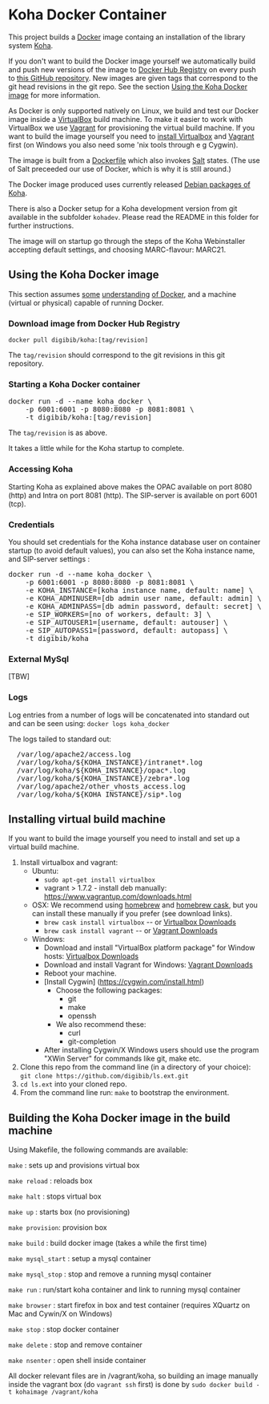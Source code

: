 Koha Docker Container
===

This project builds a [Docker](https://www.docker.com/) image containg an installation of the library system [Koha](http://koha-community.org/). 

If you don't want to build the Docker image yourself we automatically build and push new versions of the image to [Docker Hub Registry](https://registry.hub.docker.com/u/digibib/koha/) on every push to [this GitHub repository](https://github.com/digibib/koha-salt-docker). New images are given tags that correspond to the git head revisions in the git repo. See the section [Using the Koha Docker image](#using-the-Koha-docker-image) for more information.

As Docker is only supported natively on Linux, we build and test our Docker image inside a [VirtualBox](https://www.virtualbox.org/) build machine. To make it easier to work with VirtualBox we use [Vagrant](https://www.vagrantup.com) for provisioning the virtual build machine. If you want to build the image yourself you need to [install Virtualbox](https://www.virtualbox.org/wiki/Downloads) and [Vagrant](https://www.virtualbox.org/wiki/Downloads) first (on Windows you also need some 'nix tools through e g Cygwin).

The image is built from a [Dockerfile](./Dockerfile) which also invokes [Salt](http://docs.saltstack.com/) states. (The use of Salt preceeded our use of Docker, which is why it is still around.) 

The Docker image produced uses currently released [Debian packages of Koha](http://wiki.koha-community.org/wiki/Koha_on_Debian). 

There is also a Docker setup for a Koha development version from git available in the subfolder `kohadev`. Please read the README in this folder for further instructions.

The image will on startup go through the steps of the Koha Webinstaller accepting default settings, and choosing MARC-flavour: MARC21.

## Using the Koha Docker image

This section assumes [some](https://www.docker.com/whatisdocker/) [understanding](https://docs.docker.com/introduction/understanding-docker/) [of Docker](http://www.dockerbook.com/), and a machine (virtual or physical) capable of running Docker.

### Download image from Docker Hub Registry

```docker pull digibib/koha:[tag/revision]```

The `tag/revision` should correspond to the git revisions in this git repository.

### Starting a Koha Docker container

<pre>docker run -d --name koha_docker \
	-p 6001:6001 -p 8080:8080 -p 8081:8081 \
	-t digibib/koha:[tag/revision]
</pre>

The `tag/revision` is as above.

It takes a little while for the Koha startup to complete.

### Accessing Koha

Starting Koha as explained above makes the OPAC available on port 8080 (http) and Intra on port 8081 (http). The SIP-server is available on port 6001 (tcp).

### Credentials

You should set credentials for the Koha instance database user on container startup (to avoid default values), you can also set the Koha instance name, and SIP-server settings :

<pre>docker run -d --name koha_docker \
	-p 6001:6001 -p 8080:8080 -p 8081:8081 \
	-e KOHA_INSTANCE=[koha instance name, default: name] \
	-e KOHA_ADMINUSER=[db admin user name, default: admin] \
	-e KOHA_ADMINPASS=[db admin password, default: secret] \
	-e SIP_WORKERS=[no of workers, default: 3] \
	-e SIP_AUTOUSER1=[username, default: autouser] \
	-e SIP_AUTOPASS1=[password, default: autopass] \
	-t digibib/koha
</pre>

### External MySql

[TBW]

### Logs

Log entries from a number of logs will be concatenated into standard out and can be seen using:
```docker logs koha_docker```

The logs tailed to standard out: 
<pre>  /var/log/apache2/access.log
  /var/log/koha/${KOHA_INSTANCE}/intranet*.log
  /var/log/koha/${KOHA_INSTANCE}/opac*.log
  /var/log/koha/${KOHA_INSTANCE}/zebra*.log
  /var/log/apache2/other_vhosts_access.log
  /var/log/koha/${KOHA_INSTANCE}/sip*.log
</pre>

## Installing virtual build machine

If you want to build the image yourself you need to install and set up a virtual build machine.

1. Install virtualbox and vagrant:
    - Ubuntu:
        * `sudo apt-get install virtualbox`
        * vagrant > 1.7.2 - install deb manually: https://www.vagrantup.com/downloads.html
    - OSX: We recommend using [homebrew](http://brew.sh/) and [homebrew cask](http://caskroom.io/), but you can install these manually if you prefer (see download links).
        * `brew cask install virtualbox` -- or [Virtualbox Downloads](https://www.virtualbox.org/wiki/Downloads)
        * `brew cask install vagrant` -- or [Vagrant Downloads](https://www.vagrantup.com/downloads)
    - Windows:
        * Download and install "VirtualBox platform package" for Window hosts: [Virtualbox Downloads](https://www.virtualbox.org/wiki/Downloads)
        * Download and install Vagrant for Windows: [Vagrant Downloads](https://www.vagrantup.com/downloads)
        * Reboot your machine.
        * [Install Cygwin] (https://cygwin.com/install.html)
          - Choose the following packages:
            * git
            * make
            * openssh
          - We also recommend these:
            * curl
            * git-completion
        * After installing Cygwin/X Windows users should use the program "XWin Server" for commands like git, make etc.
2. Clone this repo from the command line (in a directory of your choice):
   ```git clone https://github.com/digibib/ls.ext.git```
3. `cd ls.ext` into your cloned repo.
4. From the command line run: `make` to bootstrap the environment.

## Building the Koha Docker image in the build machine

Using Makefile, the following commands are available:

`make` : sets up and provisions virtual box

`make reload` : reloads box

`make halt` : stops virtual box

`make up` : starts box (no provisioning)

`make provision`: provision box

`make build` : build docker image (takes a while the first time)

`make mysql_start` : setup a mysql container

`make mysql_stop` : stop and remove a running mysql container

`make run` : run/start koha container and link to running mysql container 

`make browser` : start firefox in box and test container (requires XQuartz on Mac and Cywin/X on Windows)

`make stop` : stop docker container

`make delete` : stop and remove container

`make nsenter` : open shell inside container

All docker relevant files are in /vagrant/koha, so building an image manually inside the vagrant box (do `vagrant ssh` first) is done by
```sudo docker build -t kohaimage /vagrant/koha``` 



